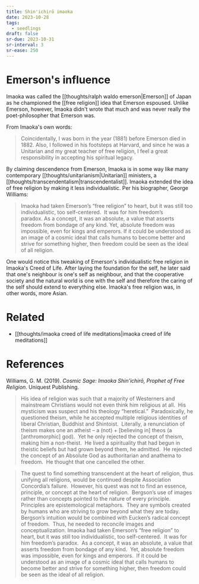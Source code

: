 ```yaml
---
title: Shin'ichirō imaoka
date: 2023-10-28
tags:
  - seedlings
draft: false
sr-due: 2023-10-31
sr-interval: 3
sr-ease: 250
---
```

# Emerson's influence

Imaoka was called the [[thoughts/ralph waldo emerson|Emerson]] of Japan as he championed the [[free religion]] idea that Emerson espoused. Unlike Emerson, however, Imaoka didn't wrote that much and was never really the poet-philosopher that Emerson was.

From Imaoka's own words:
>Coincidentally, I was born in the year (1881) before Emerson died in 1882. Also, I followed in his footsteps at Harvard, and since he was a Unitarian and my great teacher of free religion, I feel a great responsibility in accepting his spiritual legacy.

By claiming descendence from Emerson, Imaoka is in some way like many contemporary [[thoughts/unitarianism|Unitarian]] ministers, a  [[thoughts/transcendentalism|transcendentalist]]. Imaoka extended the idea of free religion by making it less individualistic. Per his biographer, George Williams:
>Imaoka had taken Emerson’s “free religion” to heart, but it was still too individualistic, too self-centered.  It was for him freedom’s paradox. As a concept, it was an absolute, a value that asserts freedom from bondage of any kind. Yet, absolute freedom was impossible, even for kings and emperors. If it could be understood as an image of a cosmic ideal that calls humans to become better and strive for something higher, then freedom could be seen as the ideal of all religion.

One would notice this tweaking of Emerson's individualistic free religion in Imaoka's Creed of Life. After laying the foundation for the self, he later said that one's neighbour is one's self as neighbour, and that the cooperative society and the natural world is one with the self and therefore the caring of the self should extend to everything else. Imaoka's free religion was, in other words, more Asian.

# Related

- [[thoughts/imaoka creed of life meditations|imaoka creed of life meditations]]

# References

Williams, G. M. (2019). _Cosmic Sage: Imaoka Shin’ichirō, Prophet of Free Religion_. Uniquest Publishing.

>His idea of religion was such that a majority of Westerners and mainstream Christians would not even think him religious at all.  His mysticism was suspect and his theology “heretical.”  Paradoxically, he questioned theism, while he accepted multiple religious identities of liberal Christian, Buddhist and Shintoist.  Literally, a renunciation of theism makes one an atheist – a (not) + [believing in] theos (a [anthromorphic] god).  Yet he only rejected the concept of theism, making him a non-theist.  He lived a spirituality that had begun in theistic beliefs but had grown beyond them, he admitted.  He rejected the concept of an Absolute God as authoritarian and anathema to freedom.  He thought that one cancelled the other.

>The quest to find something transcendent at the heart of religion, thus unifying all religions, would be continued despite Association Concordia’s failure.  However, his quest was not to find an essence, principle, or concept at the heart of religion.  Bergson’s use of images rather than concepts pointed to the nature of every principle.  Principles are epistemological metaphors.  They are symbols created by humans who are striving to grow beyond what they are today. Bergson’s intuition would be combined with Eucken’s radical concept of freedom.  Thus, he needed to reconcile images and conceptualization. Imaoka had taken Emerson’s “free religion” to heart, but it was still too individualistic, too self-centered.  It was for him freedom’s paradox.  As a concept, it was an absolute, a value that asserts freedom from bondage of any kind.  Yet, absolute freedom was impossible, even for kings and emperors.  If it could be understood as an image of a cosmic ideal that calls humans to become better and strive for something higher, then freedom could be seen as the ideal of all religion.